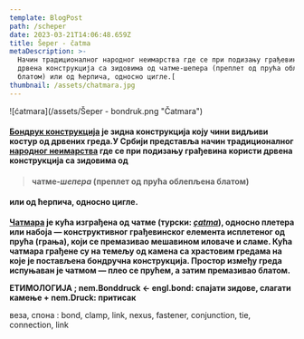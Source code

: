 ```yaml
---
template: BlogPost
path: /scheper
date: 2023-03-21T14:06:48.659Z
title: Šeper - čatma
metaDescription: >-
  Начин традиционалног народног неимарства где се при подизању грађевина користи
  дрвена конструкција са зидовима од чатме-шепера (преплет од прућа облепљена
  блатом) или од ћерпича, односно цигле.[
thumbnail: /assets/chatmara.jpg
---
```

![ćatmara](/assets/Šeper - bondruk.png "Čatmara")

#### **[Бондрук конструкција](https://sr.wikipedia.org/wiki/%D0%91%D0%BE%D0%BD%D0%B4%D1%80%D1%83%D0%BA_%D0%BA%D0%BE%D0%BD%D1%81%D1%82%D1%80%D1%83%D0%BA%D1%86%D0%B8%D1%98%D0%B0) је зидна конструкција коју чини видљиви костур од дрвених греда.У Србији представља начин традиционалног [народног неимарства](https://sr.wikipedia.org/wiki/%D0%9D%D0%B0%D1%80%D0%BE%D0%B4%D0%BD%D0%BE_%D0%BD%D0%B5%D0%B8%D0%BC%D0%B0%D1%80%D1%81%D1%82%D0%B2%D0%BE) где се при подизању грађевина користи дрвена конструкција са зидовима од**

> #### **чатме-*шепера* (преплет од прућа облепљена блатом)**

#### **или од ћерпича, односно цигле.**﻿﻿

**[﻿Чатмара](https://sr.wikipedia.org/sr-el/%D0%A7%D0%B0%D1%82%D0%BC%D0%B0%D1%80%D0%B0) је кућа изграђена од чатме (турски: *[çatma](https://www.opsteobrazovanje.in.rs/sta-znaci/catma/)*), односно плетера или набоја﻿ — конструктивног грађевинског елемента исплетеног од прућа (грања), који се премазивао мешавином иловаче и сламе.﻿ Кућа чатмара грађене су на темељу од камена са храстовим гредама на које је постављена бондручна конструкција.﻿ Простор између греда испуњаван је чатмом — плео се прућем, а затим премазивао блатом.**

**ЕТИМОЛОГИЈА ; nem.Bonddruck ← engl.bond: спајати зидове, слагати камење + nem.Druck: притисак**

веза, спона : bond, clamp, link, nexus, fastener, conjunction, tie, connection, link

